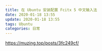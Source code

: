 ```yaml
---
title: 在 Ubuntu 安装配置 Fcitx 5 中文输入法
date: 2020-01-18 13:55
update: 2020-01-18 13:55
tags: Ubuntu
categories: 日常
---
```


https://muzing.top/posts/3fc249cf/